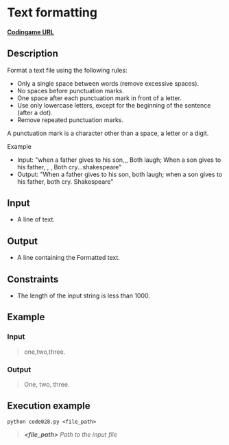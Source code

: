 # Text formatting

#### [Codingame URL](https://www.codingame.com/ide/puzzle/text-formatting)

## Description
Format a text file using the following rules:

- Only a single space between words (remove excessive spaces).
- No spaces before punctuation marks.
- One space after each punctuation mark in front of a letter.
- Use only lowercase letters, except for the beginning of the sentence
(after a dot).
- Remove repeated punctuation marks.

A punctuation mark is a character other than a space, a letter or a
digit.

Example
- Input: "when a father gives to his son,,, Both laugh; When a son gives
to his father, , , Both cry...shakespeare"
- Output: "When a father gives to his son, both laugh; when a son gives to
his father, both cry. Shakespeare"

## Input
- A line of text.

## Output
- A line containing the Formatted text.

## Constraints
- The length of the input string is less than 1000.

## Example
### Input
> one,two,three.

### Output
> One, two, three.

## Execution example
```
python code028.py <file_path>
```

> **_<file_path>_** *Path to the input file*
